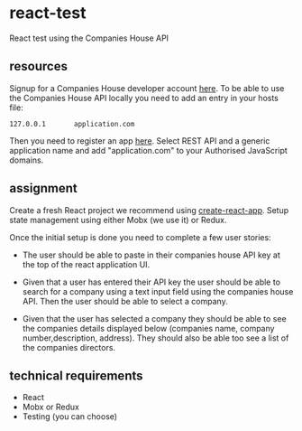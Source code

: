 # react-test
React test using the Companies House API

## resources
Signup for a Companies House developer account [here](https://developer.companieshouse.gov.uk). To be able to use the Companies House API locally you need to add an entry in your hosts file:

```
127.0.0.1       application.com
```

Then you need to register an app [here](https://developer.companieshouse.gov.uk/developer/applications/register). Select REST API and a generic application name and add "application.com" to your Authorised JavaScript domains.


## assignment

Create a fresh React project we recommend using [create-react-app](https://github.com/facebook/create-react-app). Setup state management using either Mobx (we use it) or Redux. 

Once the initial setup is done you need to complete a few user stories:

+ The user should be able to paste in their companies house API key at the top of the react application UI.

+ Given that a user has entered their API key the user should be able to search for a company using a text input field using the companies house API. Then the user should be able to select a company.

+ Given that the user has selected a company they should be able to see the companies details displayed below (companies name, company number,description, address). They should also be able too see a list of the companies directors.


## technical requirements
+ React
+ Mobx or Redux
+ Testing (you can choose)
